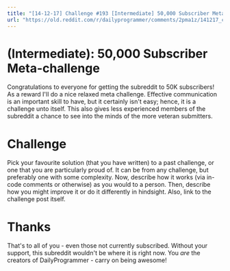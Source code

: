 ```yaml
---
title: "[14-12-17] Challenge #193 [Intermediate] 50,000 Subscriber Meta-challenge"
url: "https://old.reddit.com/r/dailyprogrammer/comments/2pma1z/141217_challenge_193_intermediate_50000/"
---
```


# [](#IntermediateIcon) **(Intermediate)**: 50,000 Subscriber Meta-challenge

Congratulations to everyone for getting the subreddit to 50K subscribers! As a reward I'll do a nice relaxed meta challenge. Effective communication is an important skill to have, but it certainly isn't easy; hence, it is a challenge unto itself. This also gives less experienced members of the subreddit a chance to see into the minds of the more veteran submitters.

# Challenge

Pick your favourite solution (that you have written) to a past challenge, or one that you are particularly proud of. It can be from any challenge, but preferably one with some complexity. Now, describe how it works (via in-code comments or otherwise) as you would to a person. Then, describe how you might improve it or do it differently in hindsight. Also, link to the challenge post itself.

# Thanks

That's to all of you - even those not currently subscribed. Without your support, this subreddit wouldn't be where it is right now. You *are* the creators of DailyProgrammer - carry on being awesome!
